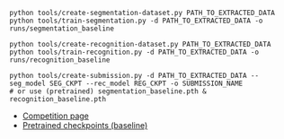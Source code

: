 ```shell
python tools/create-segmentation-dataset.py PATH_TO_EXTRACTED_DATA
python tools/train-segmentation.py -d PATH_TO_EXTRACTED_DATA -o runs/segmentation_baseline

python tools/create-recognition-dataset.py PATH_TO_EXTRACTED_DATA
python tools/train-recognition.py -d PATH_TO_EXTRACTED_DATA -o runs/recognition_baseline

python tools/create-submission.py -d PATH_TO_EXTRACTED_DATA --seg_model SEG_CKPT --rec_model REG_CKPT -o SUBMISSION_NAME
# or use (pretrained) segmentation_baseline.pth & recognition_baseline.pth
```

* [Competition page](TODO)
* [Pretrained checkpoints (baseline)](https://disk.yandex.ru/d/O1s4217MMbpwHw)
